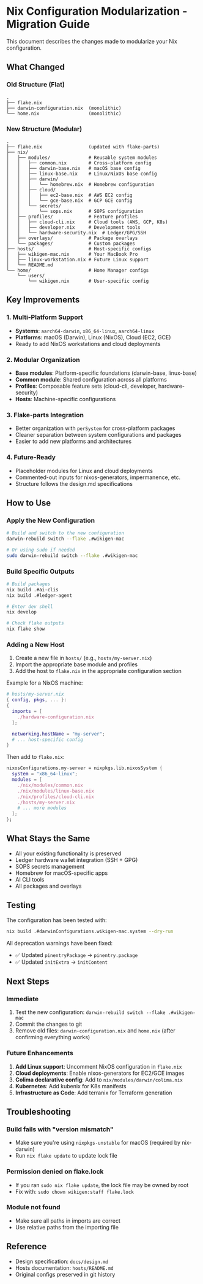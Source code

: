 # Nix Configuration Modularization - Migration Guide

This document describes the changes made to modularize your Nix configuration.

## What Changed

### Old Structure (Flat)
```
.
├── flake.nix
├── darwin-configuration.nix  (monolithic)
└── home.nix                  (monolithic)
```

### New Structure (Modular)
```
.
├── flake.nix                 (updated with flake-parts)
├── nix/
│   ├── modules/              # Reusable system modules
│   │   ├── common.nix        # Cross-platform config
│   │   ├── darwin-base.nix   # macOS base config
│   │   ├── linux-base.nix    # Linux/NixOS base config
│   │   ├── darwin/
│   │   │   └── homebrew.nix  # Homebrew configuration
│   │   ├── cloud/
│   │   │   ├── ec2-base.nix  # AWS EC2 config
│   │   │   └── gce-base.nix  # GCP GCE config
│   │   └── secrets/
│   │       └── sops.nix      # SOPS configuration
│   ├── profiles/             # Feature profiles
│   │   ├── cloud-cli.nix     # Cloud tools (AWS, GCP, K8s)
│   │   ├── developer.nix     # Development tools
│   │   └── hardware-security.nix  # Ledger/GPG/SSH
│   ├── overlays/             # Package overlays
│   └── packages/             # Custom packages
├── hosts/                    # Host-specific configs
│   ├── wikigen-mac.nix       # Your MacBook Pro
│   ├── linux-workstation.nix # Future Linux support
│   └── README.md
└── home/                     # Home Manager configs
    └── users/
        └── wikigen.nix       # User-specific config
```

## Key Improvements

### 1. **Multi-Platform Support**
- **Systems**: `aarch64-darwin`, `x86_64-linux`, `aarch64-linux`
- **Platforms**: macOS (Darwin), Linux (NixOS), Cloud (EC2, GCE)
- Ready to add NixOS workstations and cloud deployments

### 2. **Modular Organization**
- **Base modules**: Platform-specific foundations (darwin-base, linux-base)
- **Common module**: Shared configuration across all platforms
- **Profiles**: Composable feature sets (cloud-cli, developer, hardware-security)
- **Hosts**: Machine-specific configurations

### 3. **Flake-parts Integration**
- Better organization with `perSystem` for cross-platform packages
- Cleaner separation between system configurations and packages
- Easier to add new platforms and architectures

### 4. **Future-Ready**
- Placeholder modules for Linux and cloud deployments
- Commented-out inputs for nixos-generators, impermanence, etc.
- Structure follows the design.md specifications

## How to Use

### Apply the New Configuration

```bash
# Build and switch to the new configuration
darwin-rebuild switch --flake .#wikigen-mac

# Or using sudo if needed
sudo darwin-rebuild switch --flake .#wikigen-mac
```

### Build Specific Outputs

```bash
# Build packages
nix build .#ai-clis
nix build .#ledger-agent

# Enter dev shell
nix develop

# Check flake outputs
nix flake show
```

### Adding a New Host

1. Create a new file in `hosts/` (e.g., `hosts/my-server.nix`)
2. Import the appropriate base module and profiles
3. Add the host to `flake.nix` in the appropriate configuration section

Example for a NixOS machine:
```nix
# hosts/my-server.nix
{ config, pkgs, ... }:
{
  imports = [
    ./hardware-configuration.nix
  ];

  networking.hostName = "my-server";
  # ... host-specific config
}
```

Then add to `flake.nix`:
```nix
nixosConfigurations.my-server = nixpkgs.lib.nixosSystem {
  system = "x86_64-linux";
  modules = [
    ./nix/modules/common.nix
    ./nix/modules/linux-base.nix
    ./nix/profiles/cloud-cli.nix
    ./hosts/my-server.nix
    # ... more modules
  ];
};
```

## What Stays the Same

- All your existing functionality is preserved
- Ledger hardware wallet integration (SSH + GPG)
- SOPS secrets management
- Homebrew for macOS-specific apps
- AI CLI tools
- All packages and overlays

## Testing

The configuration has been tested with:
```bash
nix build .#darwinConfigurations.wikigen-mac.system --dry-run
```

All deprecation warnings have been fixed:
- ✅ Updated `pinentryPackage` → `pinentry.package`
- ✅ Updated `initExtra` → `initContent`

## Next Steps

### Immediate
1. Test the new configuration: `darwin-rebuild switch --flake .#wikigen-mac`
2. Commit the changes to git
3. Remove old files: `darwin-configuration.nix` and `home.nix` (after confirming everything works)

### Future Enhancements
1. **Add Linux support**: Uncomment NixOS configuration in `flake.nix`
2. **Cloud deployments**: Enable nixos-generators for EC2/GCE images
3. **Colima declarative config**: Add to `nix/modules/darwin/colima.nix`
4. **Kubernetes**: Add kubenix for K8s manifests
5. **Infrastructure as Code**: Add terranix for Terraform generation

## Troubleshooting

### Build fails with "version mismatch"
- Make sure you're using `nixpkgs-unstable` for macOS (required by nix-darwin)
- Run `nix flake update` to update lock file

### Permission denied on flake.lock
- If you ran `sudo nix flake update`, the lock file may be owned by root
- Fix with: `sudo chown wikigen:staff flake.lock`

### Module not found
- Make sure all paths in imports are correct
- Use relative paths from the importing file

## Reference

- Design specification: `docs/design.md`
- Hosts documentation: `hosts/README.md`
- Original configs preserved in git history
